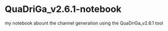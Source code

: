 # QuaDriGa_v2.6.1-notebook
my notebook abount the channel generation using the QuaDriGa_v2.6.1 tool
